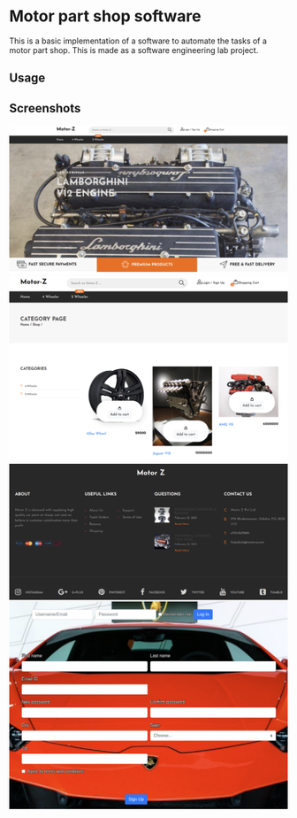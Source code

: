 # Motor part shop software

This is a basic implementation of a software to automate the tasks of a motor part shop. This is made as a software engineering lab project.

## Usage


## Screenshots

![](assets/screenshots/motorz1.png)
![](assets/screenshots/motorz2.png)
![](assets/screenshots/motorz3.png)
![](assets/screenshots/motorz4.png)
